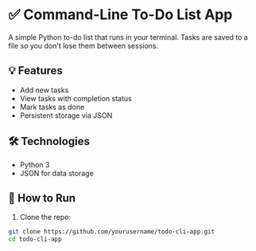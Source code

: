 # ✅ Command-Line To-Do List App

A simple Python to-do list that runs in your terminal. Tasks are saved to a file so you don't lose them between sessions.

## 💡 Features
- Add new tasks
- View tasks with completion status
- Mark tasks as done
- Persistent storage via JSON

## 🛠️ Technologies
- Python 3
- JSON for data storage

## 🚀 How to Run

1. Clone the repo:
```bash
git clone https://github.com/yourusername/todo-cli-app.git
cd todo-cli-app

